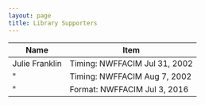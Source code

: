 ```yaml
---
layout: page
title: Library Supporters
---
```


Name | Item 
--- | ---
Julie Franklin | Timing: NWFFACIM Jul 31, 2002
 "   | Timing: NWFFACIM Aug 7, 2002
 "   | Format: NWFFACIM Jul 3, 2016
